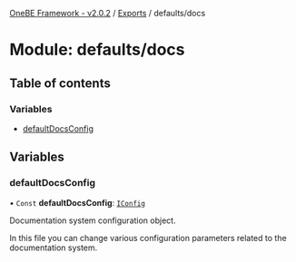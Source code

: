 [OneBE Framework - v2.0.2](../README.md) / [Exports](../modules.md) / defaults/docs

# Module: defaults/docs

## Table of contents

### Variables

- [defaultDocsConfig](defaults_docs.md#defaultdocsconfig)

## Variables

### defaultDocsConfig

• `Const` **defaultDocsConfig**: [`IConfig`](../interfaces/System_IConfig.IConfig.md)

Documentation system configuration object.

In this file you can change various configuration parameters related to the
documentation system.
